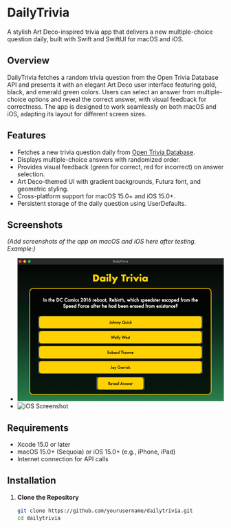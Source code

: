 # DailyTrivia

A stylish Art Deco-inspired trivia app that delivers a new multiple-choice question daily, built with Swift and SwiftUI for macOS and iOS.

## Overview

DailyTrivia fetches a random trivia question from the Open Trivia Database API and presents it with an elegant Art Deco user interface featuring gold, black, and emerald green colors. Users can select an answer from multiple-choice options and reveal the correct answer, with visual feedback for correctness. The app is designed to work seamlessly on both macOS and iOS, adapting its layout for different screen sizes.

## Features
- Fetches a new trivia question daily from [Open Trivia Database](https://opentdb.com).
- Displays multiple-choice answers with randomized order.
- Provides visual feedback (green for correct, red for incorrect) on answer selection.
- Art Deco-themed UI with gradient backgrounds, Futura font, and geometric styling.
- Cross-platform support for macOS 15.0+ and iOS 15.0+.
- Persistent storage of the daily question using UserDefaults.

## Screenshots
*(Add screenshots of the app on macOS and iOS here after testing. Example:)*
- ![macOS Screenshot](./screenshots/macos_dailytrivia.png)
- ![iOS Screenshot](./screenshots/ios_dailytrivia.png)

## Requirements
- Xcode 15.0 or later
- macOS 15.0+ (Sequoia) or iOS 15.0+ (e.g., iPhone, iPad)
- Internet connection for API calls

## Installation

1. **Clone the Repository**
   ```bash
   git clone https://github.com/yourusername/dailytrivia.git
   cd dailytrivia
